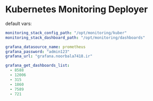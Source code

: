 # Kubernetes Monitoring Deployer

default vars:

```yml
monitoring_stack_config_path: "/opt/monitoring/kuber"
monitoring_stack_dashboard_path: "/opt/monitoring/dashboards"

grafana_datasource_name: prometheus
grafana_password: "admin123"
grafana_url: "grafana.noorbala7418.ir"

grafana_get_dashboards_list:
  - 8588
  - 12006
  - 315
  - 1860
  - 7589
  - 721

```